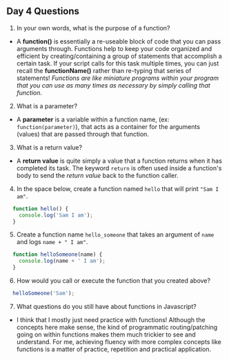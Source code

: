 ## Day 4 Questions

1. In your own words, what is the purpose of a function?

 * A **function()** is essentially a re-useable block of code that you can pass arguments through. Functions help to keep your code organized and efficient by creating/containing a group of statements that accomplish a certain task. If your script calls for this task multiple times, you can just recall the **functionName()** rather than re-typing that series of statements! _Functions are like miniature programs within your program that you can use as many times as necessary by simply calling that function_.


2. What is a parameter?

 * A **parameter** is a variable within a function name, (ex: `function(parameter)`), that acts as a container for the arguments (values) that are passed through that function.


3. What is a return value?

 * A **return value** is quite simply a value that a function returns when it has completed its task. The keyword `return` is often used inside a function's body to send the _return value_ back to the function caller.


4. In the space below, create a function named `hello` that will print `"Sam I am"`.

```Javascript
  function hello() {
    console.log('Sam I am');
  }
```

5. Create a function name `hello_someone` that takes an argument of `name` and logs `name + " I am"`.

```Javascript
  function helloSomeone(name) {
    console.log(name + ' I am');
  }
```

6. How would you call or execute the function that you created above?

```Javascript
  helloSomeone('Sam');
```

7. What questions do you still have about functions in Javascript?

 * I think that I mostly just need practice with functions! Although the concepts here make sense, the kind of programmatic routing/patching going on within functions makes them much trickier to see and understand. For me, achieving fluency with more complex concepts like functions is a matter of practice, repetition and practical application.
